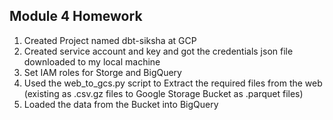 ## Module 4 Homework ##

1. Created Project named dbt-siksha at GCP
2. Created service account and key and got the credentials json file downloaded to my local machine
3. Set IAM roles for Storge and BigQuery
4. Used the web_to_gcs.py script to Extract the required files from the web (existing as .csv.gz files to Google Storage Bucket as .parquet files)
5. Loaded the data from the Bucket into BigQuery
